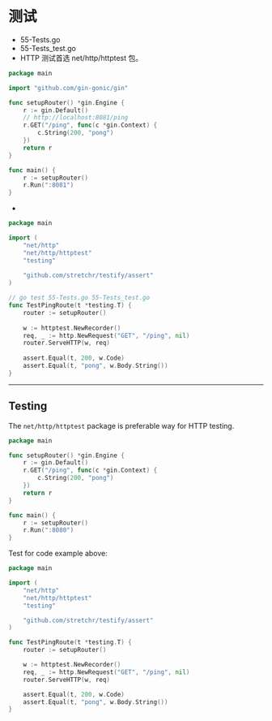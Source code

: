 # 测试
- 55-Tests.go
- 55-Tests_test.go
- HTTP 测试首选 net/http/httptest 包。
```go
package main

import "github.com/gin-gonic/gin"

func setupRouter() *gin.Engine {
	r := gin.Default()
	// http://localhost:8081/ping
	r.GET("/ping", func(c *gin.Context) {
		c.String(200, "pong")
	})
	return r
}

func main() {
	r := setupRouter()
	r.Run(":8081")
}
```
- 
```go
package main

import (
	"net/http"
	"net/http/httptest"
	"testing"
	
	"github.com/stretchr/testify/assert"
)

// go test 55-Tests.go 55-Tests_test.go
func TestPingRoute(t *testing.T) {
	router := setupRouter()
	
	w := httptest.NewRecorder()
	req, _ := http.NewRequest("GET", "/ping", nil)
	router.ServeHTTP(w, req)
	
	assert.Equal(t, 200, w.Code)
	assert.Equal(t, "pong", w.Body.String())
}
```
---
## Testing

The `net/http/httptest` package is preferable way for HTTP testing.

```go
package main

func setupRouter() *gin.Engine {
	r := gin.Default()
	r.GET("/ping", func(c *gin.Context) {
		c.String(200, "pong")
	})
	return r
}

func main() {
	r := setupRouter()
	r.Run(":8080")
}
```

Test for code example above:

```go
package main

import (
	"net/http"
	"net/http/httptest"
	"testing"

	"github.com/stretchr/testify/assert"
)

func TestPingRoute(t *testing.T) {
	router := setupRouter()

	w := httptest.NewRecorder()
	req, _ := http.NewRequest("GET", "/ping", nil)
	router.ServeHTTP(w, req)

	assert.Equal(t, 200, w.Code)
	assert.Equal(t, "pong", w.Body.String())
}
```